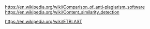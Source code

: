 


https://en.wikipedia.org/wiki/Comparison_of_anti-plagiarism_software
https://en.wikipedia.org/wiki/Content_similarity_detection

https://en.wikipedia.org/wiki/ETBLAST
